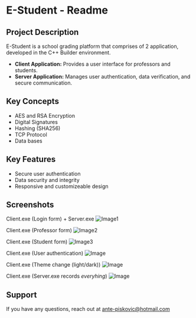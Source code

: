 # E-Student - Readme
## Project Description
E-Student is a school grading platform that comprises of 2 application, developed in the C++ Builder environment.
- **Client Application:** Provides a user interface for professors and students.
- **Server Application:** Manages user authentication, data verification, and secure communication.
## Key Concepts
- AES and RSA Encryption
- Digital Signatures 
- Hashing (SHA256)
- TCP Protocol
- Data bases
## Key Features
- Secure user authentication
- Data security and integrity
- Responsive and customizeable design
## Screenshots
Client.exe (Login form) + Server.exe
![Image1](https://github.com/AnteDev00/EStudent-Projekt/assets/151842550/1c7345b3-a1fc-4fcb-8043-3d16a08f2046)

Client.exe (Professor form)
![Image2](https://github.com/AnteDev00/EStudent-Projekt/assets/151842550/dc4c0e8b-fe57-4b64-ad86-e295711785df)

Client.exe (Student form)
![Image3](https://github.com/AnteDev00/EStudent-Projekt/assets/151842550/4bbdfb79-c6d4-48f9-817d-6baeb1b0ce52)

Client.exe (User authentication)
![Image](https://github.com/AnteDev00/EStudent-Projekt/assets/151842550/bfd82a67-ab26-4a32-94ca-53d8aba58b08)

Client.exe (Theme change (light/dark))
![Image](https://github.com/AnteDev00/EStudent-Projekt/assets/151842550/ffaa48aa-ee31-4ddb-b758-27da8080e180)

Client.exe (Server.exe records *everyhing*)
![Image](https://github.com/AnteDev00/EStudent-Projekt/assets/151842550/a74dfc76-68ab-468a-9e0d-f753d8b3fc6f)

## Support
If you have any questions, reach out at [ante-piskovic@hotmail.com](mailto:ante-piskovic@hotmail.com)

